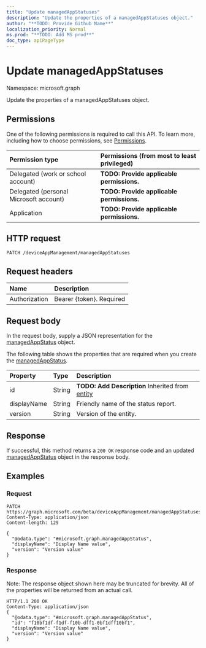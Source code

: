 ```yaml
---
title: "Update managedAppStatuses"
description: "Update the properties of a managedAppStatuses object."
author: "**TODO: Provide Github Name**"
localization_priority: Normal
ms.prod: "**TODO: Add MS prod**"
doc_type: apiPageType
---
```


# Update managedAppStatuses

Namespace: microsoft.graph

Update the properties of a managedAppStatuses object.

## Permissions
One of the following permissions is required to call this API. To learn more, including how to choose permissions, see [Permissions](/concepts/permissions-reference.md).

|Permission type|Permissions (from most to least privileged)|
|:---|:---|
|Delegated (work or school account)|**TODO: Provide applicable permissions.**|
|Delegated (personal Microsoft account)|**TODO: Provide applicable permissions.**|
|Application|**TODO: Provide applicable permissions.**|

## HTTP request
<!-- {
  "blockType": "ignored"
}
-->
``` http
PATCH /deviceAppManagement/managedAppStatuses
```

## Request headers
|Name|Description|
|:---|:---|
|Authorization|Bearer {token}. Required|

## Request body
In the request body, supply a JSON representation for the [managedAppStatus](../resources/managedappstatus.md) object.

The following table shows the properties that are required when you create the [managedAppStatus](../resources/managedappstatus.md).

|Property|Type|Description|
|:---|:---|:---|
|id|String|**TODO: Add Description** Inherited from [entity](../resources/entity.md)|
|displayName|String|Friendly name of the status report.|
|version|String|Version of the entity.|



## Response
If successful, this method returns a `200 OK` response code and an updated [managedAppStatus](../resources/managedappstatus.md) object in the response body.

## Examples

### Request
<!-- {
  "blockType": "request",
  "name": "update_managedappstatuses"
}
-->
``` http
PATCH https://graph.microsoft.com/beta/deviceAppManagement/managedAppStatuses
Content-Type: application/json
Content-length: 129

{
  "@odata.type": "#microsoft.graph.managedAppStatus",
  "displayName": "Display Name value",
  "version": "Version value"
}
```

### Response
Note: The response object shown here may be truncated for brevity. All of the properties will be returned from an actual call.
<!-- {
  "blockType": "response",
  "truncated": true
}
-->
``` http
HTTP/1.1 200 OK
Content-Type: application/json
{
  "@odata.type": "#microsoft.graph.managedAppStatus",
  "id": "f10bf1df-f1df-f10b-dff1-0bf1dff10bf1",
  "displayName": "Display Name value",
  "version": "Version value"
}
```

